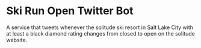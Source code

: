 # Ski Run Open Twitter Bot

A service that tweets whenever the solitude ski resort in Salt Lake City with at least a black diamond rating changes from closed to open on the solitude website.

